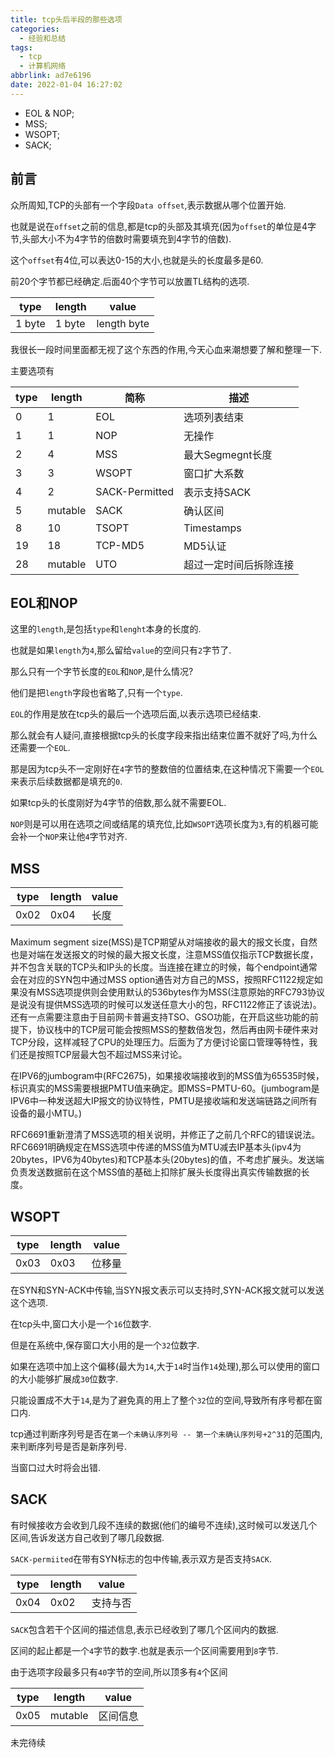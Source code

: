 ```yaml
---
title: tcp头后半段的那些选项
categories:
  - 经验和总结
tags:
  - tcp
  - 计算机网络
abbrlink: ad7e6196
date: 2022-01-04 16:27:02
---
```


* EOL & NOP;
* MSS;
* WSOPT;
* SACK;

<!-- more -->

## 前言

众所周知,TCP的头部有一个字段`Data offset`,表示数据从哪个位置开始.

也就是说在`offset`之前的信息,都是tcp的头部及其填充(因为`offset`的单位是4字节,头部大小不为4字节的倍数时需要填充到4字节的倍数).

这个`offset`有4位,可以表达0-15的大小,也就是头的长度最多是60.

前20个字节都已经确定.后面40个字节可以放置TL结构的选项.

| type | length | value |
| --- | --- | --- |
| 1 byte | 1 byte | length byte |

我很长一段时间里面都无视了这个东西的作用,今天心血来潮想要了解和整理一下.

主要选项有

| type | length | 简称 | 描述 |
| --- | --- | --- | --- |
| 0 | 1 | EOL | 选项列表结束 |
| 1 | 1 | NOP | 无操作 |
| 2 | 4 | MSS | 最大Segmegnt长度 |
| 3 | 3 | WSOPT | 窗口扩大系数 |
| 4 | 2 | SACK-Permitted | 表示支持SACK |
| 5 | mutable | SACK | 确认区间 |
| 8 | 10 | TSOPT | Timestamps |
| 19 | 18 | TCP-MD5 | MD5认证 |
| 28 | mutable | UTO | 超过一定时间后拆除连接 |

## EOL和NOP


这里的`length`,是包括`type`和`lenght`本身的长度的.

也就是如果`length`为`4`,那么留给`value`的空间只有`2`字节了.

那么只有一个字节长度的`EOL`和`NOP`,是什么情况?

他们是把`length`字段也省略了,只有一个`type`.

`EOL`的作用是放在tcp头的最后一个选项后面,以表示选项已经结束.

那么就会有人疑问,直接根据tcp头的长度字段来指出结束位置不就好了吗,为什么还需要一个`EOL`.

那是因为tcp头不一定刚好在`4`字节的整数倍的位置结束,在这种情况下需要一个`EOL`来表示后续数据都是填充的`0`.

如果tcp头的长度刚好为4字节的倍数,那么就不需要EOL.


`NOP`则是可以用在选项之间或结尾的填充位,比如`WSOPT`选项长度为`3`,有的机器可能会补一个`NOP`来让他`4`字节对齐.

## MSS

| type | length | value |
| --- | --- | --- |
| 0x02 | 0x04 | 长度 |

Maximum segment size(MSS)是TCP期望从对端接收的最大的报文长度，自然也是对端在发送报文的时候的最大报文长度，注意MSS值仅指示TCP数据长度，并不包含关联的TCP头和IP头的长度。当连接在建立的时候，每个endpoint通常会在对应的SYN包中通过MSS option通告对方自己的MSS，按照RFC1122规定如果没有MSS选项提供则会使用默认的536bytes作为MSS(注意原始的RFC793协议是说没有提供MSS选项的时候可以发送任意大小的包，RFC1122修正了该说法)。还有一点需要注意由于目前网卡普遍支持TSO、GSO功能，在开启这些功能的前提下，协议栈中的TCP层可能会按照MSS的整数倍发包，然后再由网卡硬件来对TCP分段，这样减轻了CPU的处理压力。后面为了方便讨论窗口管理等特性，我们还是按照TCP层最大包不超过MSS来讨论。

在IPV6的jumbogram中(RFC2675)，如果接收端接收到的MSS值为65535时候，标识真实的MSS需要根据PMTU值来确定。即MSS=PMTU-60。(jumbogram是IPV6中一种发送超大IP报文的协议特性，PMTU是接收端和发送端链路之间所有设备的最小MTU。)

RFC6691重新澄清了MSS选项的相关说明，并修正了之前几个RFC的错误说法。RFC6691明确规定在MSS选项中传递的MSS值为MTU减去IP基本头(ipv4为20bytes，IPV6为40bytes)和TCP基本头(20bytes)的值，不考虑扩展头。发送端负责发送数据前在这个MSS值的基础上扣除扩展头长度得出真实传输数据的长度。

## WSOPT

| type | length | value |
| --- | --- | --- |
| 0x03 | 0x03 | 位移量 |

在SYN和SYN-ACK中传输,当SYN报文表示可以支持时,SYN-ACK报文就可以发送这个选项.

在tcp头中,窗口大小是一个`16`位数字.

但是在系统中,保存窗口大小用的是一个`32`位数字.

如果在选项中加上这个偏移(最大为`14`,大于`14`时当作`14`处理),那么可以使用的窗口的大小能够扩展成`30`位数字.

只能设置成不大于`14`,是为了避免真的用上了整个`32`位的空间,导致所有序号都在窗口内.

tcp通过判断序列号是否在`第一个未确认序列号 -- 第一个未确认序列号+2^31`的范围内,来判断序列号是否是新序列号.

当窗口过大时将会出错.

## SACK

有时候接收方会收到几段不连续的数据(他们的编号不连续),这时候可以发送几个区间,告诉发送方自己收到了哪几段数据.

`SACK-permiited`在带有SYN标志的包中传输,表示双方是否支持`SACK`.

| type | length | value |
| --- | --- | --- |
| 0x04 | 0x02 | 支持与否 |

`SACK`包含若干个区间的描述信息,表示已经收到了哪几个区间内的数据.

区间的起止都是一个`4`字节的数字.也就是表示一个区间需要用到`8`字节.

由于选项字段最多只有`40`字节的空间,所以顶多有`4`个区间

| type | length | value |
| --- | --- | --- |
| 0x05 | mutable | 区间信息 |

未完待续
